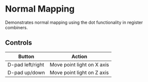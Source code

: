 # Normal Mapping

Demonstrates normal mapping using the dot functionality in register combiners.

## Controls
| **Button**       | **Action**                 |
| ---------------- | -------------------------- |
| D-pad left/right | Move point light on X axis |
| D-pad up/down    | Move point light on Z axis |
